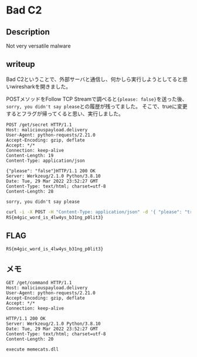 # Bad C2

## Description

Not very versatile malware

## writeup

Bad C2ということで、外部サーバと通信し、何かしら実行しようとしてると思いwiresharkを開きました。

POSTメソッドをFollow TCP Streamで調べると`{please: false}`を送った後、`sorry, you didn't say please`との履歴が残ってました。
そこで、trueに変更するとフラグが帰ってくると思い、実行しました。

```
POST /get/secret HTTP/1.1
Host: maliciouspayload.delivery
User-Agent: python-requests/2.21.0
Accept-Encoding: gzip, deflate
Accept: */*
Connection: keep-alive
Content-Length: 19
Content-Type: application/json

{"please": "false"}HTTP/1.1 200 OK
Server: Werkzeug/2.1.0 Python/3.8.10
Date: Tue, 29 Mar 2022 23:52:27 GMT
Content-Type: text/html; charset=utf-8
Content-Length: 28

sorry, you didn't say please
```

```zsh
curl -i -X POST -H "Content-Type: application/json" -d '{ "please": "true"}' http://maliciouspayload.delivery/get/secret
RS{m4gic_word_is_4lw4ys_b31ng_p0lit3}
```

## FLAG

```bash
RS{m4gic_word_is_4lw4ys_b31ng_p0lit3}
```

## メモ

```
GET /get/command HTTP/1.1
Host: maliciouspayload.delivery
User-Agent: python-requests/2.21.0
Accept-Encoding: gzip, deflate
Accept: */*
Connection: keep-alive

HTTP/1.1 200 OK
Server: Werkzeug/2.1.0 Python/3.8.10
Date: Tue, 29 Mar 2022 23:52:27 GMT
Content-Type: text/html; charset=utf-8
Content-Length: 20

execute memecats.dll
```